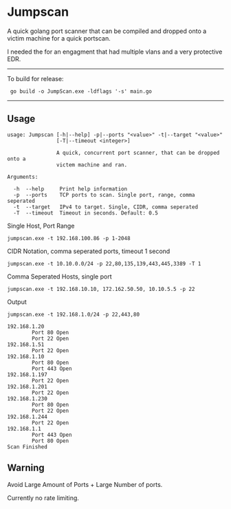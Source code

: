 # Jumpscan

A quick golang port scanner that can be compiled and dropped onto a victim machine for a quick portscan. 


I needed the for an engagment that had multiple vlans and a very protective EDR. 

---
To build for release:
```
 go build -o JumpScan.exe -ldflags '-s' main.go 
```
---
## Usage
```
usage: Jumpscan [-h|--help] -p|--ports "<value>" -t|--target "<value>"
                [-T|--timeout <integer>]

                A quick, concurrent port scanner, that can be dropped onto a
                victem machine and ran.

Arguments:

  -h  --help     Print help information
  -p  --ports    TCP ports to scan. Single port, range, comma seperated
  -t  --target   IPv4 to target. Single, CIDR, comma seperated
  -T  --timeout  Timeout in seconds. Default: 0.5
```

Single Host, Port Range 
```
jumpscan.exe -t 192.168.100.86 -p 1-2048
```

CIDR Notation, comma seperated ports, timeout 1 second
```
jumpscan.exe -t 10.10.0.0/24 -p 22,80,135,139,443,445,3389 -T 1 
```

Comma Seperated Hosts, single port
```
jumpscan.exe -t 192.168.10.10, 172.162.50.50, 10.10.5.5 -p 22 
```


Output
```
jumpscan.exe -t 192.168.1.0/24 -p 22,443,80 

192.168.1.20
        Port 80 Open
        Port 22 Open
192.168.1.51
        Port 22 Open
192.168.1.10
        Port 80 Open
        Port 443 Open
192.168.1.197
        Port 22 Open
192.168.1.201
        Port 22 Open
192.168.1.230
        Port 80 Open
        Port 22 Open
192.168.1.244
        Port 22 Open
192.168.1.1
        Port 443 Open
        Port 80 Open
Scan Finished

```


## Warning
Avoid Large Amount of Ports + Large Number of ports.

Currently no rate limiting.
